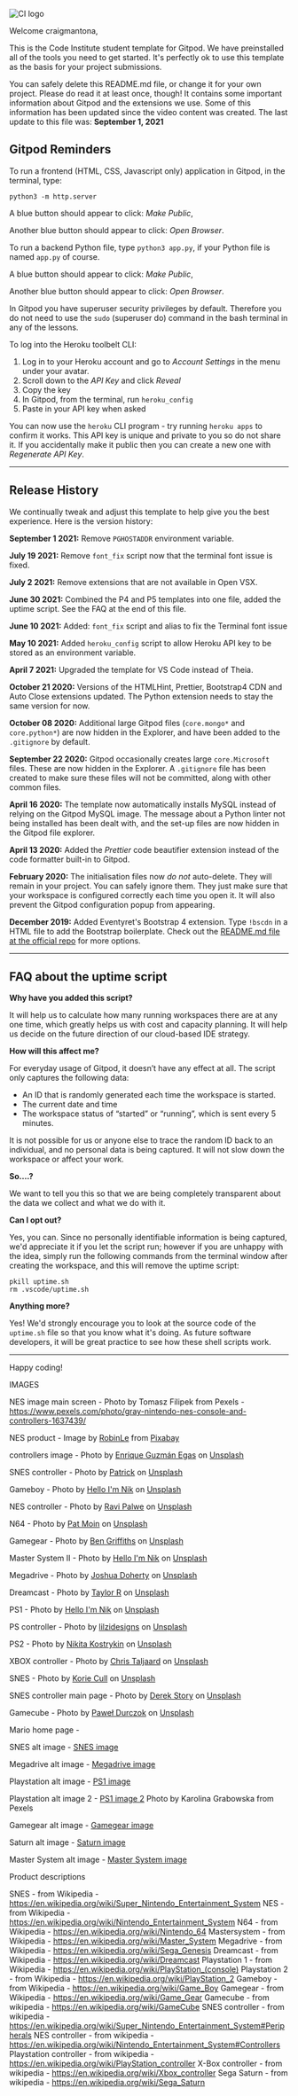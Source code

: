 ![CI logo](https://codeinstitute.s3.amazonaws.com/fullstack/ci_logo_small.png)

Welcome craigmantona,

This is the Code Institute student template for Gitpod. We have preinstalled all of the tools you need to get started. It's perfectly ok to use this template as the basis for your project submissions.

You can safely delete this README.md file, or change it for your own project. Please do read it at least once, though! It contains some important information about Gitpod and the extensions we use. Some of this information has been updated since the video content was created. The last update to this file was: **September 1, 2021**

## Gitpod Reminders

To run a frontend (HTML, CSS, Javascript only) application in Gitpod, in the terminal, type:

`python3 -m http.server`

A blue button should appear to click: _Make Public_,

Another blue button should appear to click: _Open Browser_.

To run a backend Python file, type `python3 app.py`, if your Python file is named `app.py` of course.

A blue button should appear to click: _Make Public_,

Another blue button should appear to click: _Open Browser_.

In Gitpod you have superuser security privileges by default. Therefore you do not need to use the `sudo` (superuser do) command in the bash terminal in any of the lessons.

To log into the Heroku toolbelt CLI:

1. Log in to your Heroku account and go to *Account Settings* in the menu under your avatar.
2. Scroll down to the *API Key* and click *Reveal*
3. Copy the key
4. In Gitpod, from the terminal, run `heroku_config`
5. Paste in your API key when asked

You can now use the `heroku` CLI program - try running `heroku apps` to confirm it works. This API key is unique and private to you so do not share it. If you accidentally make it public then you can create a new one with _Regenerate API Key_.

------

## Release History

We continually tweak and adjust this template to help give you the best experience. Here is the version history:

**September 1 2021:** Remove `PGHOSTADDR` environment variable.

**July 19 2021:** Remove `font_fix` script now that the terminal font issue is fixed.

**July 2 2021:** Remove extensions that are not available in Open VSX.

**June 30 2021:** Combined the P4 and P5 templates into one file, added the uptime script. See the FAQ at the end of this file.

**June 10 2021:** Added: `font_fix` script and alias to fix the Terminal font issue

**May 10 2021:** Added `heroku_config` script to allow Heroku API key to be stored as an environment variable.

**April 7 2021:** Upgraded the template for VS Code instead of Theia.

**October 21 2020:** Versions of the HTMLHint, Prettier, Bootstrap4 CDN and Auto Close extensions updated. The Python extension needs to stay the same version for now.

**October 08 2020:** Additional large Gitpod files (`core.mongo*` and `core.python*`) are now hidden in the Explorer, and have been added to the `.gitignore` by default.

**September 22 2020:** Gitpod occasionally creates large `core.Microsoft` files. These are now hidden in the Explorer. A `.gitignore` file has been created to make sure these files will not be committed, along with other common files.

**April 16 2020:** The template now automatically installs MySQL instead of relying on the Gitpod MySQL image. The message about a Python linter not being installed has been dealt with, and the set-up files are now hidden in the Gitpod file explorer.

**April 13 2020:** Added the _Prettier_ code beautifier extension instead of the code formatter built-in to Gitpod.

**February 2020:** The initialisation files now _do not_ auto-delete. They will remain in your project. You can safely ignore them. They just make sure that your workspace is configured correctly each time you open it. It will also prevent the Gitpod configuration popup from appearing.

**December 2019:** Added Eventyret's Bootstrap 4 extension. Type `!bscdn` in a HTML file to add the Bootstrap boilerplate. Check out the <a href="https://github.com/Eventyret/vscode-bcdn" target="_blank">README.md file at the official repo</a> for more options.

------

## FAQ about the uptime script

**Why have you added this script?**

It will help us to calculate how many running workspaces there are at any one time, which greatly helps us with cost and capacity planning. It will help us decide on the future direction of our cloud-based IDE strategy.

**How will this affect me?**

For everyday usage of Gitpod, it doesn’t have any effect at all. The script only captures the following data:

- An ID that is randomly generated each time the workspace is started.
- The current date and time
- The workspace status of “started” or “running”, which is sent every 5 minutes.

It is not possible for us or anyone else to trace the random ID back to an individual, and no personal data is being captured. It will not slow down the workspace or affect your work.

**So….?**

We want to tell you this so that we are being completely transparent about the data we collect and what we do with it.

**Can I opt out?**

Yes, you can. Since no personally identifiable information is being captured, we'd appreciate it if you let the script run; however if you are unhappy with the idea, simply run the following commands from the terminal window after creating the workspace, and this will remove the uptime script:

```
pkill uptime.sh
rm .vscode/uptime.sh
```

**Anything more?**

Yes! We'd strongly encourage you to look at the source code of the `uptime.sh` file so that you know what it's doing. As future software developers, it will be great practice to see how these shell scripts work.

---

Happy coding!

IMAGES

NES image main screen - Photo by Tomasz Filipek from Pexels - https://www.pexels.com/photo/gray-nintendo-nes-console-and-controllers-1637439/ 

NES product - Image by <a href="https://pixabay.com/users/robinle-2695228/?utm_source=link-attribution&amp;utm_medium=referral&amp;utm_campaign=image&amp;utm_content=2649705">RobinLe</a> from <a href="https://pixabay.com/?utm_source=link-attribution&amp;utm_medium=referral&amp;utm_campaign=image&amp;utm_content=2649705">Pixabay</a>

controllers image - Photo by <a href="https://unsplash.com/@kike_borland?utm_source=unsplash&utm_medium=referral&utm_content=creditCopyText">Enrique Guzmán Egas</a> on <a href="https://unsplash.com/s/photos/nintendo?utm_source=unsplash&utm_medium=referral&utm_content=creditCopyText">Unsplash</a>
  
SNES controller - Photo by <a href="https://unsplash.com/@pf91_photography?utm_source=unsplash&utm_medium=referral&utm_content=creditCopyText">Patrick</a> on <a href="https://unsplash.com/s/photos/nintendo?utm_source=unsplash&utm_medium=referral&utm_content=creditCopyText">Unsplash</a>
  
Gameboy - Photo by <a href="https://unsplash.com/@helloimnik?utm_source=unsplash&utm_medium=referral&utm_content=creditCopyText">Hello I'm Nik</a> on <a href="https://unsplash.com/s/photos/nintendo?utm_source=unsplash&utm_medium=referral&utm_content=creditCopyText">Unsplash</a>
  
NES controller - Photo by <a href="https://unsplash.com/@ravipalwe?utm_source=unsplash&utm_medium=referral&utm_content=creditCopyText">Ravi Palwe</a> on <a href="https://unsplash.com/s/photos/nintendo?utm_source=unsplash&utm_medium=referral&utm_content=creditCopyText">Unsplash</a>
  
N64 - Photo by <a href="https://unsplash.com/@patsn?utm_source=unsplash&utm_medium=referral&utm_content=creditCopyText">Pat Moin</a> on <a href="https://unsplash.com/s/photos/n64?utm_source=unsplash&utm_medium=referral&utm_content=creditCopyText">Unsplash</a>
  
Gamegear - Photo by <a href="https://unsplash.com/@benofthenorth?utm_source=unsplash&utm_medium=referral&utm_content=creditCopyText">Ben Griffiths</a> on <a href="https://unsplash.com/s/photos/sega?utm_source=unsplash&utm_medium=referral&utm_content=creditCopyText">Unsplash</a>
  
Master System II - Photo by <a href="https://unsplash.com/@helloimnik?utm_source=unsplash&utm_medium=referral&utm_content=creditCopyText">Hello I'm Nik</a> on <a href="https://unsplash.com/s/photos/sega?utm_source=unsplash&utm_medium=referral&utm_content=creditCopyText">Unsplash</a>
  
Megadrive - Photo by <a href="https://unsplash.com/@docs1231?utm_source=unsplash&utm_medium=referral&utm_content=creditCopyText">Joshua Doherty</a> on <a href="https://unsplash.com/s/photos/sega?utm_source=unsplash&utm_medium=referral&utm_content=creditCopyText">Unsplash</a>
  
Dreamcast - Photo by <a href="https://unsplash.com/@usualmorals?utm_source=unsplash&utm_medium=referral&utm_content=creditCopyText">Taylor R</a> on <a href="https://unsplash.com/s/photos/sega?utm_source=unsplash&utm_medium=referral&utm_content=creditCopyText">Unsplash</a>
  
PS1 - Photo by <a href="https://unsplash.com/@helloimnik?utm_source=unsplash&utm_medium=referral&utm_content=creditCopyText">Hello I'm Nik</a> on <a href="https://unsplash.com/s/photos/playstation?utm_source=unsplash&utm_medium=referral&utm_content=creditCopyText">Unsplash</a>
  
PS controller - Photo by <a href="https://unsplash.com/@loravisuals?utm_source=unsplash&utm_medium=referral&utm_content=creditCopyText">lilzidesigns</a> on <a href="https://unsplash.com/s/photos/playstation-2?utm_source=unsplash&utm_medium=referral&utm_content=creditCopyText">Unsplash</a>
  
PS2 - Photo by <a href="https://unsplash.com/@chilinik?utm_source=unsplash&utm_medium=referral&utm_content=creditCopyText">Nikita Kostrykin</a> on <a href="https://unsplash.com/s/photos/playstation-2?utm_source=unsplash&utm_medium=referral&utm_content=creditCopyText">Unsplash</a>
  
XBOX controller - Photo by <a href="https://unsplash.com/@christaljaard?utm_source=unsplash&utm_medium=referral&utm_content=creditCopyText">Chris Taljaard</a> on <a href="https://unsplash.com/s/photos/xbox?utm_source=unsplash&utm_medium=referral&utm_content=creditCopyText">Unsplash</a>

SNES - Photo by <a href="https://unsplash.com/@korie?utm_source=unsplash&utm_medium=referral&utm_content=creditCopyText">Korie Cull</a> on <a href="https://unsplash.com/s/photos/snes?utm_source=unsplash&utm_medium=referral&utm_content=creditCopyText">Unsplash</a>

SNES controller main page - Photo by <a href="https://unsplash.com/@derekstory?utm_source=unsplash&utm_medium=referral&utm_content=creditCopyText">Derek Story</a> on <a href="https://unsplash.com/s/photos/retro-gaming?utm_source=unsplash&utm_medium=referral&utm_content=creditCopyText">Unsplash</a>

Gamecube - Photo by <a href="https://unsplash.com/@north_of_rapture?utm_source=unsplash&utm_medium=referral&utm_content=creditCopyText">Paweł Durczok</a> on <a href="https://unsplash.com/s/photos/nintendo?utm_source=unsplash&utm_medium=referral&utm_content=creditCopyText">Unsplash</a>

Mario home page - <a href="https://pixabay.com/photos/mario-figure-game-nintendo-super-1558068/"></a>

SNES alt image - <a href="https://pixabay.com/photos/video-game-console-video-game-play-2202592/">SNES image</a>

Megadrive alt image - <a href="https://pixabay.com/photos/video-game-console-video-game-play-2202625/">Megadrive image</a>

Playstation alt image - <a href="https://pixabay.com/photos/video-game-console-video-game-play-2202613/">PS1 image</a>

Playstation alt image 2 - <a href="https://www.pexels.com/photo/photo-of-play-station-game-console-and-remote-controller-4219883/">PS1 image 2</a>
Photo by Karolina Grabowska from Pexels

Gamegear alt image - <a href="https://pixabay.com/photos/video-game-console-video-game-play-2202621/">Gamegear image</a>

Saturn alt image - <a href="https://pixabay.com/photos/video-game-console-video-game-play-2202628/">Saturn image</a>

Master System alt image - <a href="https://pixabay.com/photos/video-game-console-video-game-play-2202628/">Master System image</a>




  
  

Product descriptions

SNES - from Wikipedia - https://en.wikipedia.org/wiki/Super_Nintendo_Entertainment_System
NES - from Wikipedia - https://en.wikipedia.org/wiki/Nintendo_Entertainment_System
N64 - from Wikipedia - https://en.wikipedia.org/wiki/Nintendo_64
Mastersystem - from Wikipedia - https://en.wikipedia.org/wiki/Master_System
Megadrive - from Wikipedia - https://en.wikipedia.org/wiki/Sega_Genesis
Dreamcast - from Wikipedia - https://en.wikipedia.org/wiki/Dreamcast
Playstation 1 - from Wikipedia - https://en.wikipedia.org/wiki/PlayStation_(console)
Playstation 2 - from Wikipedia - https://en.wikipedia.org/wiki/PlayStation_2
Gameboy - from Wikipedia - https://en.wikipedia.org/wiki/Game_Boy
Gamegear - from Wikipedia - https://en.wikipedia.org/wiki/Game_Gear
Gamecube - from wikipedia - https://en.wikipedia.org/wiki/GameCube
SNES controller - from wikipedia - https://en.wikipedia.org/wiki/Super_Nintendo_Entertainment_System#Peripherals
NES controller - from wikipedia - https://en.wikipedia.org/wiki/Nintendo_Entertainment_System#Controllers
Playstation controller - from wikipedia - https://en.wikipedia.org/wiki/PlayStation_controller
X-Box controller - from wikipedia - https://en.wikipedia.org/wiki/Xbox_controller
Sega Saturn - from wikipedia - https://en.wikipedia.org/wiki/Sega_Saturn

